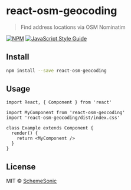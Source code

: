 # react-osm-geocoding

> Find address locations via OSM Nominatim

[![NPM](https://img.shields.io/npm/v/react-osm-geocoding.svg)](https://www.npmjs.com/package/react-osm-geocoding) [![JavaScript Style Guide](https://img.shields.io/badge/code_style-standard-brightgreen.svg)](https://standardjs.com)

## Install

```bash
npm install --save react-osm-geocoding
```

## Usage

```tsx
import React, { Component } from 'react'

import MyComponent from 'react-osm-geocoding'
import 'react-osm-geocoding/dist/index.css'

class Example extends Component {
  render() {
    return <MyComponent />
  }
}
```

## License

MIT © [SchemeSonic](https://github.com/SchemeSonic)

